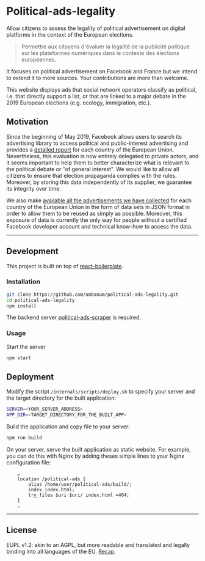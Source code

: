# Political-ads-legality

Allow citizens to assess the legality of political advertisement on digital platforms in the context of the European elections.

> Permettre aux citoyens d'évaluer la légalité de la publicité politique sur les plateformes numériques dans le contexte des élections européennes.

It focuses on political advertisement on Facebook and France but we intend to extend it to more sources. Your contributions are more than welcome.

This website displays ads that social network operators classify as political, i.e. that directly support a list, or that are linked to a major debate in the 2019 European elections (e.g. ecology, immigration, etc.).

## Motivation

Since the beginning of May 2019, Facebook allows users to search its advertising library to access political and public-interest advertising and provides a [detailed report](https://www.facebook.com/ads/library/report/) for each country of the European Union.
Nevertheless, this evaluation is now entirely delegated to private actors, and it seems important to help them to better characterize what is relevant to the political debate or "of general interest".
We would like to allow all citizens to ensure that election propaganda complies with the rules.
Moreover, by storing this data independently of its supplier, we guarantee its integrity over time.

We also make [available all the advertisements we have collected](https://disinfo.quaidorsay.fr/ads/dumps/) for each country of the European Union in the form of data sets in JSON format in order to allow them to be reused as simply as possible. Moreover, this exposure of data is currently the only way for people without a certified Facebook developer account and technical know-how to access the data.

- - -

## Development

This project is built on top of [react-boilerplate](https://github.com/react-boilerplate/react-boilerplate).

### Installation

```sh
git clone https://github.com/ambanum/political-ads-legality.git
cd political-ads-legality
npm install
```

The backend server [political-ads-scraper](https://github.com/ambanum/political-ads-scraper) is required.

### Usage

Start the server

```sh
npm start
```

## Deployment

Modify the script `/internals/scripts/deploy.sh` to specify your server and the target directory for the built application:

```sh
SERVER=<YOUR_SERVER_ADDRESS>
APP_DIR=<TARGET_DIRECTORY_FOR_THE_BUILT_APP>
```

Build the application and copy file to your server:

```sh
npm run build
```

On your server, serve the built application as static website.
For example, you can do this with Nginx by adding theses simple lines to your Nginx configuration file:

```
    …
    location /political-ads {
        alias /home/user/political-ads/build/;
        index index.html;
        try_files $uri $uri/ index.html =404;
    }
    …
```

- - -

## License

EUPL v1.2: akin to an AGPL, but more readable and translated and legally binding into all languages of the EU. [Recap](https://choosealicense.com/licenses/eupl-1.2/).
